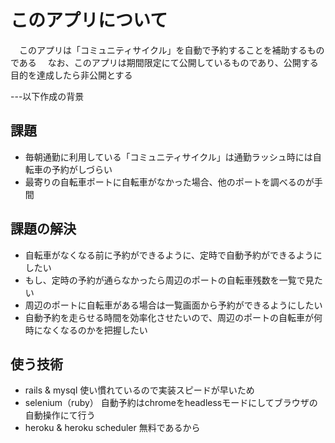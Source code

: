 # このアプリについて
　このアプリは「コミュニティサイクル」を自動で予約することを補助するものである
　なお、このアプリは期間限定にて公開しているものであり、公開する目的を達成したら非公開とする

---以下作成の背景 
## 課題
- 毎朝通勤に利用している「コミュニティサイクル」は通勤ラッシュ時には自転車の予約がしづらい
- 最寄りの自転車ポートに自転車がなかった場合、他のポートを調べるのが手間

## 課題の解決
- 自転車がなくなる前に予約ができるように、定時で自動予約ができるようにしたい
- もし、定時の予約が通らなかったら周辺のポートの自転車残数を一覧で見たい
- 周辺のポートに自転車がある場合は一覧画面から予約ができるようにしたい
- 自動予約を走らせる時間を効率化させたいので、周辺のポートの自転車が何時になくなるのかを把握したい

## 使う技術
- rails & mysql
使い慣れているので実装スピードが早いため
- selenium（ruby）
自動予約はchromeをheadlessモードにしてブラウザの自動操作にて行う
- heroku & heroku scheduler
無料であるから
